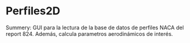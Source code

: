 # Perfiles2D
Summery: GUI para la lectura de la base de datos de perfiles NACA del report 824.
Además, calcula parametros aerodinámicos de interés.
